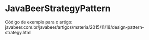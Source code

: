 # JavaBeerStrategyPattern
Código de exemplo para o artigo: javabeer.com.br/javabeer/artigos/materia/2015/11/18/design-pattern-strategy.html
